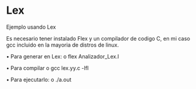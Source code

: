 # Lex
Ejemplo usando Lex

Es necesario tener instalado Flex y un compilador de codigo C, en mi caso gcc incluido en la mayoria de distros de linux.

•	Para generar en Lex:
o	flex Analizador_Lex.l

•	Para compilar 
o	gcc lex.yy.c -lfl 

•	Para ejecutarlo:
o	./a.out

